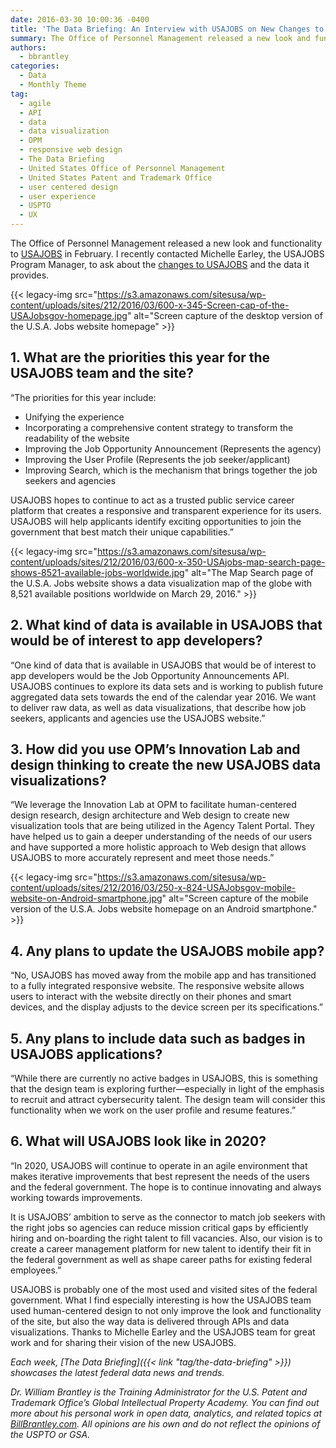 ```yaml
---
date: 2016-03-30 10:00:36 -0400
title: 'The Data Briefing: An Interview with USAJOBS on New Changes to Their Data Services'
summary: The Office of Personnel Management released a new look and functionality to USAJOBS in February. I recently contacted Michelle Earley, the USAJOBS Program Manager, to ask about the changes to USAJOBS and the data it provides. 1. What are
authors:
  - bbrantley
categories:
  - Data
  - Monthly Theme
tag:
  - agile
  - API
  - data
  - data visualization
  - OPM
  - responsive web design
  - The Data Briefing
  - United States Office of Personnel Management
  - United States Patent and Trademark Office
  - user centered design
  - user experience
  - USPTO
  - UX
---
```


The Office of Personnel Management released a new look and functionality to [USAJOBS](https://www.usajobs.gov/) in February. I recently contacted Michelle Earley, the USAJOBS Program Manager, to ask about the [changes to USAJOBS](https://www.usajobs.gov/ResourceCenter/SpotlightDetails/?contentID=1137) and the data it provides.

{{< legacy-img src="https://s3.amazonaws.com/sitesusa/wp-content/uploads/sites/212/2016/03/600-x-345-Screen-cap-of-the-USAJobsgov-homepage.jpg" alt="Screen capture of the desktop version of the U.S.A. Jobs website homepage" >}}

## 1. What are the priorities this year for the USAJOBS team and the site?

“The priorities for this year include:

  * Unifying the experience
  * Incorporating a comprehensive content strategy to transform the readability of the website
  * Improving the Job Opportunity Announcement (Represents the agency)
  * Improving the User Profile (Represents the job seeker/applicant)
  * Improving Search, which is the mechanism that brings together the job seekers and agencies

USAJOBS hopes to continue to act as a trusted public service career platform that creates a responsive and transparent experience for its users. USAJOBS will help applicants identify exciting opportunities to join the government that best match their unique capabilities.”

{{< legacy-img src="https://s3.amazonaws.com/sitesusa/wp-content/uploads/sites/212/2016/03/600-x-350-USAjobs-map-search-page-shows-8521-available-jobs-worldwide.jpg" alt="The Map Search page of the U.S.A. Jobs website shows a data visualization map of the globe with 8,521 available positions worldwide on March 29, 2016." >}}

## 2. What kind of data is available in USAJOBS that would be of interest to app developers?

“One kind of data that is available in USAJOBS that would be of interest to app developers would be the Job Opportunity Announcements API. USAJOBS continues to explore its data sets and is working to publish future aggregated data sets towards the end of the calendar year 2016. We want to deliver raw data, as well as data visualizations, that describe how job seekers, applicants and agencies use the USAJOBS website.”

## 3. How did you use OPM&#8217;s Innovation Lab and design thinking to create the new USAJOBS data visualizations?

“We leverage the Innovation Lab at OPM to facilitate human-centered design research, design architecture and Web design to create new visualization tools that are being utilized in the Agency Talent Portal. They have helped us to gain a deeper understanding of the needs of our users and have supported a more holistic approach to Web design that allows USAJOBS to more accurately represent and meet those needs.”

{{< legacy-img src="https://s3.amazonaws.com/sitesusa/wp-content/uploads/sites/212/2016/03/250-x-824-USAJobsgov-mobile-website-on-Android-smartphone.jpg" alt="Screen capture of the mobile version of the U.S.A. Jobs website homepage on an Android smartphone." >}}

## 4. Any plans to update the USAJOBS mobile app?

“No, USAJOBS has moved away from the mobile app and has transitioned to a fully integrated responsive website. The responsive website allows users to interact with the website directly on their phones and smart devices, and the display adjusts to the device screen per its specifications.”

## 5. Any plans to include data such as badges in USAJOBS applications?

“While there are currently no active badges in USAJOBS, this is something that the design team is exploring further—especially in light of the emphasis to recruit and attract cybersecurity talent. The design team will consider this functionality when we work on the user profile and resume features.”

## 6. What will USAJOBS look like in 2020?

“In 2020, USAJOBS will continue to operate in an agile environment that makes iterative improvements that best represent the needs of the users and the federal government. The hope is to continue innovating and always working towards improvements.

It is USAJOBS’ ambition to serve as the connector to match job seekers with the right jobs so agencies can reduce mission critical gaps by efficiently hiring and on-boarding the right talent to fill vacancies. Also, our vision is to create a career management platform for new talent to identify their fit in the federal government as well as shape career paths for existing federal employees.”

USAJOBS is probably one of the most used and visited sites of the federal government. What I find especially interesting is how the USAJOBS team used human-centered design to not only improve the look and functionality of the site, but also the way data is delivered through APIs and data visualizations. Thanks to Michelle Earley and the USAJOBS team for great work and for sharing their vision of the new USAJOBS.

_Each week, [The Data Briefing]({{< link "tag/the-data-briefing" >}}) showcases the latest federal data news and trends._

_Dr. William Brantley is the Training Administrator for the U.S. Patent and Trademark Office’s Global Intellectual Property Academy. You can find out more about his personal work in open data, analytics, and related topics at [BillBrantley.com](http://billbrantley.com/). All opinions are his own and do not reflect the opinions of the USPTO or GSA._